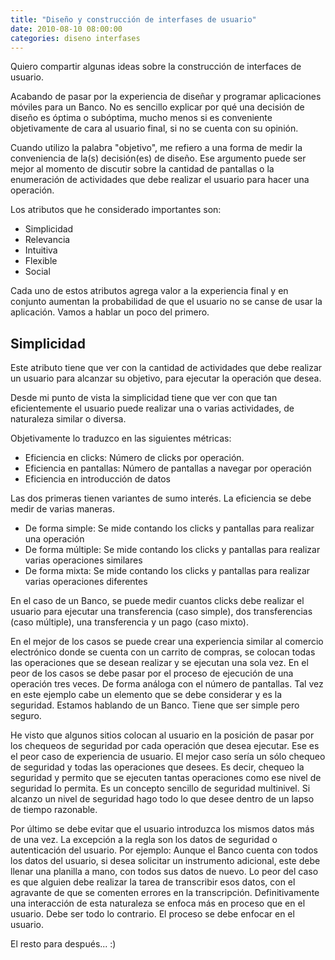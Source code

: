 ```yaml
---
title: "Diseño y construcción de interfases de usuario"
date: 2010-08-10 08:00:00
categories: diseno interfases
---
```


Quiero compartir algunas ideas sobre la construcción de interfaces de usuario.

Acabando de pasar por la experiencia de diseñar y programar aplicaciones móviles para un Banco. No es sencillo explicar por qué una decisión de diseño es óptima o subóptima, mucho menos si es conveniente objetivamente de cara al usuario final, si no se cuenta con su opinión.

Cuando utilizo la palabra "objetivo", me refiero a una forma de medir la conveniencia de la(s) decisión(es) de diseño. Ese argumento puede ser mejor al momento de discutir sobre la cantidad de pantallas o la enumeración de actividades que debe realizar el usuario para hacer una operación.

Los atributos que he considerado importantes son:

- Simplicidad
- Relevancia
- Intuitiva
- Flexible
- Social

Cada uno de estos atributos agrega valor a la experiencia final y en conjunto aumentan la probabilidad de que el usuario no se canse de usar la aplicación. Vamos a hablar un poco del primero.

## Simplicidad

Este atributo tiene que ver con la cantidad de actividades que debe realizar un usuario para alcanzar su objetivo, para ejecutar la operación que desea.

Desde mi punto de vista la simplicidad tiene que ver con que tan eficientemente el usuario puede realizar una o varias actividades, de naturaleza similar o diversa.

Objetivamente lo traduzco en las siguientes métricas:

- Eficiencia en clicks: Número de clicks por operación.
- Eficiencia en pantallas: Número de pantallas a navegar por operación
- Eficiencia en introducción de datos

Las dos primeras tienen variantes de sumo interés. La eficiencia se debe medir de varias maneras.

- De forma simple: Se mide contando los clicks y pantallas para realizar una operación
- De forma múltiple: Se mide contando los clicks y pantallas para realizar varias operaciones similares
- De forma mixta: Se mide contando los clicks y pantallas para realizar varias operaciones diferentes

En el caso de un Banco, se puede medir cuantos clicks debe realizar el usuario para ejecutar una transferencia (caso simple), dos transferencias (caso múltiple), una transferencia y un pago (caso mixto).

En el mejor de los casos se puede crear una experiencia similar al comercio electrónico donde se cuenta con un carrito de compras, se colocan todas las operaciones que se desean realizar y se ejecutan una sola vez. En el peor de los casos se debe pasar por el proceso de ejecución de una operación tres veces. De forma análoga con el número de pantallas. Tal vez en este ejemplo cabe un elemento que se debe considerar y es la seguridad. Estamos hablando de un Banco. Tiene que ser simple pero seguro.

He visto que algunos sitios colocan al usuario en la posición de pasar por los chequeos de seguridad por cada operación que desea ejecutar. Ese es el peor caso de experiencia de usuario. El mejor caso sería un sólo chequeo de seguridad y todas las operaciones que desees. Es decir, chequeo la seguridad y permito que se ejecuten tantas operaciones como ese nivel de seguridad lo permita. Es un concepto sencillo de seguridad multinivel. Si alcanzo un nivel de seguridad hago todo lo que desee dentro de un lapso de tiempo razonable.

Por último se debe evitar que el usuario introduzca los mismos datos más de una vez. La excepción a la regla son los datos de seguridad o autenticación del usuario. Por ejemplo: Aunque el Banco cuenta con todos los datos del usuario, si desea solicitar un instrumento adicional, este debe llenar una planilla a mano, con todos sus datos de nuevo. Lo peor del caso es que alguien debe realizar la tarea de transcribir esos datos, con el agravante de que se comenten errores en la transcripción. Definitivamente una interacción de esta naturaleza se enfoca más en proceso que en el usuario. Debe ser todo lo contrario. El proceso se debe enfocar en el usuario.

El resto para después... :)
